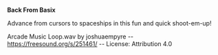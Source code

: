 **Back From Basix**

Advance from cursors to spaceships in this fun and quick shoot-em-up!

Arcade Music Loop.wav by joshuaempyre -- https://freesound.org/s/251461/ -- License: Attribution 4.0